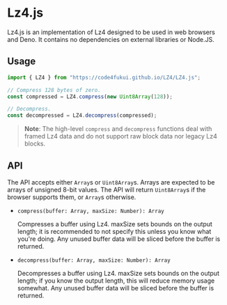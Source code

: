 # Lz4.js

Lz4.js is an implementation of Lz4 designed to be used in web browsers and Deno. It contains no dependencies on external libraries or Node.JS.

## Usage
```js
import { LZ4 } from "https://code4fukui.github.io/LZ4/LZ4.js";

// Compress 128 bytes of zero.
const compressed = LZ4.compress(new Uint8Array(128));

// Decompress.
const decompressed = LZ4.decompress(compressed);
```

> **Note**: The high-level `compress` and `decompress` functions deal with framed Lz4 data and do not support raw block data nor legacy Lz4 blocks.

## API
The API accepts either `Array`s or `Uint8Array`s. Arrays are expected to be arrays of unsigned 8-bit values. The API will return `Uint8Array`s if the browser supports them, or `Array`s otherwise.

  - `compress(buffer: Array, maxSize: Number): Array`

    Compresses a buffer using Lz4. maxSize sets bounds on the output length; it is recommended to not specify this unless you know what you're doing.
    Any unused buffer data will be sliced before the buffer is returned.

  - `decompress(buffer: Array, maxSize: Number): Array`

    Decompresses a buffer using Lz4. maxSize sets bounds on the output length; if you know the output length, this will reduce memory usage somewhat.
    Any unused buffer data will be sliced before the buffer is returned.
